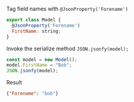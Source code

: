 Tag field names with `@JsonProperty('Forename')`
```javascript
export class Model {
  @JsonProperty('Forename')
  FirstName: string;
}
```

Invoke the serialize method `JSON.jsonfy(model);`
```javascript
const model = new Model();
model.FirstName = "Bob";
JSON.jsonfy(model);
```

Result
```json
{"Forename": "bob"}
```

